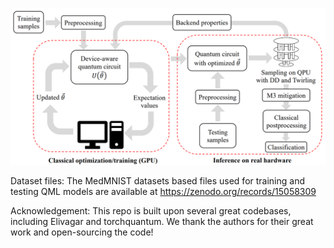 ![Alt Text](image.png)

Dataset files: The MedMNIST datasets based files used for training and testing QML models are available at <https://zenodo.org/records/15058309>

Acknowledgement: This repo is built upon several great codebases, including Elivagar and torchquantum. We thank the authors for their great work and open-sourcing the code!
